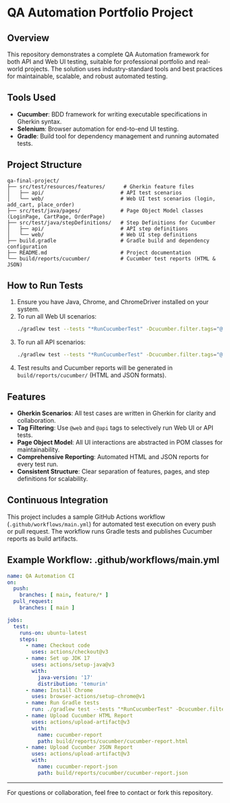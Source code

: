 
# QA Automation Portfolio Project

## Overview
This repository demonstrates a complete QA Automation framework for both API and Web UI testing, suitable for professional portfolio and real-world projects. The solution uses industry-standard tools and best practices for maintainable, scalable, and robust automated testing.

## Tools Used
- **Cucumber**: BDD framework for writing executable specifications in Gherkin syntax.
- **Selenium**: Browser automation for end-to-end UI testing.
- **Gradle**: Build tool for dependency management and running automated tests.

## Project Structure
```
qa-final-project/
├── src/test/resources/features/      # Gherkin feature files
│   ├── api/                         # API test scenarios
│   └── web/                         # Web UI test scenarios (login, add_cart, place_order)
├── src/test/java/pages/             # Page Object Model classes (LoginPage, CartPage, OrderPage)
├── src/test/java/stepDefinitions/   # Step Definitions for Cucumber
│   ├── api/                         # API step definitions
│   └── web/                         # Web UI step definitions
├── build.gradle                     # Gradle build and dependency configuration
├── README.md                        # Project documentation
└── build/reports/cucumber/          # Cucumber test reports (HTML & JSON)
```

## How to Run Tests
1. Ensure you have Java, Chrome, and ChromeDriver installed on your system.
2. To run all Web UI scenarios:
   ```bash
   ./gradlew test --tests "*RunCucumberTest" -Dcucumber.filter.tags="@web"
   ```
3. To run all API scenarios:
   ```bash
   ./gradlew test --tests "*RunCucumberTest" -Dcucumber.filter.tags="@api"
   ```
4. Test results and Cucumber reports will be generated in `build/reports/cucumber/` (HTML and JSON formats).

## Features
- **Gherkin Scenarios**: All test cases are written in Gherkin for clarity and collaboration.
- **Tag Filtering**: Use `@web` and `@api` tags to selectively run Web UI or API tests.
- **Page Object Model**: All UI interactions are abstracted in POM classes for maintainability.
- **Comprehensive Reporting**: Automated HTML and JSON reports for every test run.
- **Consistent Structure**: Clear separation of features, pages, and step definitions for scalability.

## Continuous Integration
This project includes a sample GitHub Actions workflow (`.github/workflows/main.yml`) for automated test execution on every push or pull request. The workflow runs Gradle tests and publishes Cucumber reports as build artifacts.

## Example Workflow: .github/workflows/main.yml
```yaml
name: QA Automation CI
on:
  push:
    branches: [ main, feature/* ]
  pull_request:
    branches: [ main ]

jobs:
  test:
    runs-on: ubuntu-latest
    steps:
      - name: Checkout code
        uses: actions/checkout@v3
      - name: Set up JDK 17
        uses: actions/setup-java@v3
        with:
          java-version: '17'
          distribution: 'temurin'
      - name: Install Chrome
        uses: browser-actions/setup-chrome@v1
      - name: Run Gradle tests
        run: ./gradlew test --tests "*RunCucumberTest" -Dcucumber.filter.tags="@web"
      - name: Upload Cucumber HTML Report
        uses: actions/upload-artifact@v3
        with:
          name: cucumber-report
          path: build/reports/cucumber/cucumber-report.html
      - name: Upload Cucumber JSON Report
        uses: actions/upload-artifact@v3
        with:
          name: cucumber-report-json
          path: build/reports/cucumber/cucumber-report.json
```


---
For questions or collaboration, feel free to contact or fork this repository.
